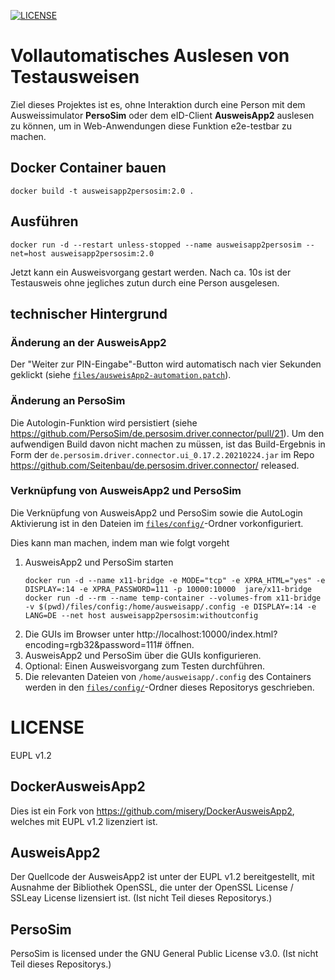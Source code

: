 [![LICENSE](https://img.shields.io/badge/license-EUPL_v1.2-blue.svg)](https://raw.githubusercontent.com/misery/DockerAusweisApp2/master/LICENSE.txt)

# Vollautomatisches Auslesen von Testausweisen

Ziel dieses Projektes ist es, ohne Interaktion durch eine Person mit dem Ausweissimulator **PersoSim** oder dem eID-Client **AusweisApp2** auslesen zu können, um in Web-Anwendungen diese Funktion e2e-testbar zu machen.

## Docker Container bauen

```
docker build -t ausweisapp2persosim:2.0 .
```
## Ausführen

```
docker run -d --restart unless-stopped --name ausweisapp2persosim --net=host ausweisapp2persosim:2.0
```

Jetzt kann ein Ausweisvorgang gestart werden. Nach ca. 10s ist der Testausweis ohne jegliches zutun durch eine Person ausgelesen.

## technischer Hintergrund

### Änderung an der AusweisApp2
Der "Weiter zur PIN-Eingabe"-Button wird automatisch nach vier Sekunden geklickt (siehe [`files/ausweisApp2-automation.patch`](./files/ausweisApp2-automation.patch)).

### Änderung an PersoSim
Die Autologin-Funktion wird persistiert (siehe https://github.com/PersoSim/de.persosim.driver.connector/pull/21). Um den aufwendigen Build davon nicht machen zu müssen, ist das Build-Ergebnis in Form der `de.persosim.driver.connector.ui_0.17.2.20210224.jar` im Repo https://github.com/Seitenbau/de.persosim.driver.connector/ released.

### Verknüpfung von AusweisApp2 und PersoSim

Die Verknüpfung von AusweisApp2 und PersoSim sowie die AutoLogin Aktivierung ist in den Dateien im [`files/config/`](./files/config/)-Ordner vorkonfiguriert.

Dies kann man machen, indem man wie folgt vorgeht

1. AusweisApp2 und PersoSim starten
    ```
    docker run -d --name x11-bridge -e MODE="tcp" -e XPRA_HTML="yes" -e DISPLAY=:14 -e XPRA_PASSWORD=111 -p 10000:10000  jare/x11-bridge
    docker run -d --rm --name temp-container --volumes-from x11-bridge -v $(pwd)/files/config:/home/ausweisapp/.config -e DISPLAY=:14 -e LANG=DE --net host ausweisapp2persosim:withoutconfig
    ```
2. Die GUIs im Browser unter http://localhost:10000/index.html?encoding=rgb32&password=111# öffnen.
3. AusweisApp2 und PersoSim über die GUIs konfigurieren.
4. Optional: Einen Ausweisvorgang zum Testen durchführen.
5. Die relevanten Dateien von `/home/ausweisapp/.config` des Containers werden in den [`files/config/`](./files/config/)-Ordner dieses Repositorys geschrieben.

# LICENSE

EUPL v1.2

## DockerAusweisApp2
Dies ist ein Fork von https://github.com/misery/DockerAusweisApp2, welches mit EUPL v1.2 lizenziert ist.

## AusweisApp2
Der Quellcode der AusweisApp2 ist unter der EUPL v1.2 bereitgestellt, mit Ausnahme der Bibliothek OpenSSL, die unter der OpenSSL License / SSLeay License lizensiert ist. (Ist nicht Teil dieses Repositorys.)

## PersoSim
PersoSim is licensed under the GNU General Public License v3.0. (Ist nicht Teil dieses Repositorys.)